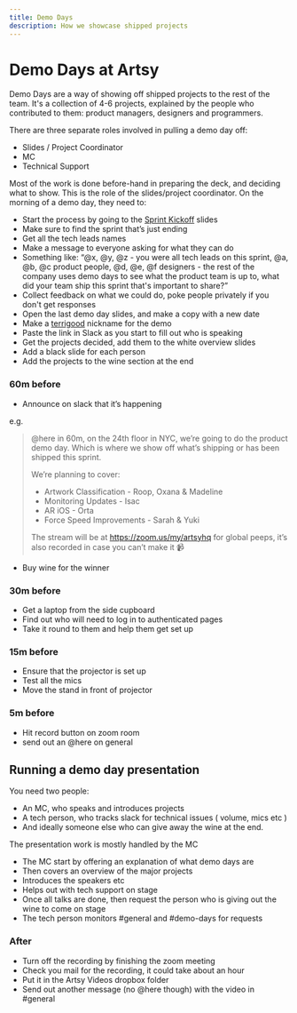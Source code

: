 ```yaml
---
title: Demo Days
description: How we showcase shipped projects
---
```


# Demo Days at Artsy

Demo Days are a way of showing off shipped projects to the rest of the team. It's a collection of 4-6 projects,
explained by the people who contributed to them: product managers, designers and programmers.

There are three separate roles involved in pulling a demo day off:

- Slides / Project Coordinator
- MC
- Technical Support

Most of the work is done before-hand in preparing the deck, and deciding what to show. This is the role of the
slides/project coordinator. On the morning of a demo day, they need to:

- Start the process by going to the [Sprint Kickoff][kickoff] slides
- Make sure to find the sprint that’s just ending
- Get all the tech leads names
- Make a message to everyone asking for what they can do
- Something like: “@x, @y, @z - you were all tech leads on this sprint, @a, @b, @c product people, @d, @e, @f
  designers - the rest of the company uses demo days to see what the product team is up to, what did your team ship
  this sprint that's important to share?”
- Collect feedback on what we could do, poke people privately if you don't get responses
- Open the last demo day slides, and make a copy with a new date
- Make a [terrigood][ud] nickname for the demo
- Paste the link in Slack as you start to fill out who is speaking
- Get the projects decided, add them to the white overview slides
- Add a black slide for each person
- Add the projects to the wine section at the end

### 60m before

- Announce on slack that it’s happening

e.g.

> @here in 60m, on the 24th floor in NYC, we’re going to do the product demo day. Which is where we show off what’s
> shipping or has been shipped this sprint.
>
> We’re planning to cover:
>
> - Artwork Classification - Roop, Oxana & Madeline
> - Monitoring Updates - Isac
> - AR iOS - Orta
> - Force Speed Improvements - Sarah & Yuki
>
> The stream will be at https://zoom.us/my/artsyhq for global peeps, it’s also recorded in case you can’t make it
> :video_camera:

- Buy wine for the winner

### 30m before

- Get a laptop from the side cupboard
- Find out who will need to log in to authenticated pages
- Take it round to them and help them get set up

### 15m before

- Ensure that the projector is set up
- Test all the mics
- Move the stand in front of projector

### 5m before

- Hit record button on zoom room
- send out an @here on general

## Running a demo day presentation

You need two people:

- An MC, who speaks and introduces projects
- A tech person, who tracks slack for technical issues ( volume, mics etc )
- And ideally someone else who can give away the wine at the end.

The presentation work is mostly handled by the MC

- The MC start by offering an explanation of what demo days are
- Then covers an overview of the major projects
- Introduces the speakers etc
- Helps out with tech support on stage
- Once all talks are done, then request the person who is giving out the wine to come on stage
- The tech person monitors #general and #demo-days for requests

### After

- Turn off the recording by finishing the zoom meeting
- Check you mail for the recording, it could take about an hour
- Put it in the Artsy Videos dropbox folder
- Send out another message (no @here though) with the video in #general

[kickoff]:
  https://docs.google.com/presentation/d/1qnaMUeshbvHb-m3kFGmnzySsoGL-jKx8iF0E5H8sJXQ/edit#slide=id.g3534ea4f12_0_0
[ud]: https://www.urbandictionary.com/define.php?term=terrigood
